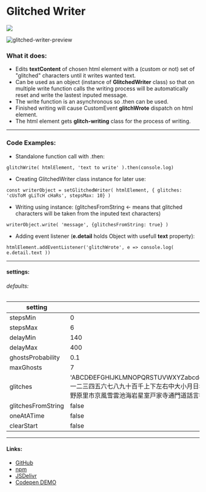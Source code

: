 # Glitched Writer
[![](https://data.jsdelivr.com/v1/package/npm/glitched-writer/badge)](https://www.jsdelivr.com/package/npm/glitched-writer)

![glitched-writer-preview](https://user-images.githubusercontent.com/24491503/67164275-06ab6900-f379-11e9-81ac-cab76dbc8dcd.gif)

### What it does:

- Edits **textContent** of chosen html element with a (custom or not) set of "glitched" characters until it writes wanted text.
- Can be used as an object (instance of **GlitchedWriter** class) so that on multiple write function calls the writing process will be automatically reset and write the lastest inputed message.
- The write function is an asynchronous so .then can be used.
- Finished writing will cause CustomEvent **glitchWrote** dispatch on html element.
- The html element gets **glitch-writing** class for the process of writing.

------------

### Code Examples:
- Standalone function call with .then:

`glitchWrite( htmlElement, 'text to write' ).then(console.log)`

- Creating GlitchedWriter class instance for later use:

`const writerObject = setGlitchedWriter( htmlElement, { glitches: 'cUsToM gLiTcH cHaRs', stepsMax: 10} )`

- Writing using instance: (glitchesFromString <- means that glitched characters will be taken from the inputed text characters)

`writerObject.write( 'message', {glitchesFromString: true} )`

- Adding event listener (**e.detail** holds Object with usefull **text** property):

`htmlElement.addEventListener('glitchWrote', e => console.log( e.detail.text ))`

------------

#### settings:
###### defaults:
|  setting  | default  |
| ------------ | ------------ |
|  stepsMin  |  0  |
|  stepsMax |  6   |
| delayMin |  140 |
| delayMax  | 400  |
| ghostsProbability  | 0.1  |
| maxGhosts  |  7 |
| glitches  | 'ABCDĐEFGHIJKLMNOPQRSTUVWXYZabcdđefghijklmnopqrstuvwxyzĄąĆćŻżŹźŃńóŁłАБВГҐДЂЕЁЄЖЗЅИІЇЙЈКЛЉМНЊОПРСТЋУЎФХЦЧЏШЩЪЫЬЭЮЯабвгґдђеёєжзѕиіїйјклљмнњопрстћуўфхцчџшщъыьэюяΑΒΓΔΕΖΗΘΙΚΛΜΝΞΟΠΡΣΤΥΦΧΨΩαβγδεζηθικλμνξοπρστυφχψωάΆέΈέΉίϊΐΊόΌύΰϋΎΫΏĂÂÊÔƠƯăâêôơư一二三四五六七八九十百千上下左右中大小月日年早木林山川土空田天生花草虫犬人名女男子目耳口手足見音力気円入出立休先夕本文字学校村町森正水火玉王石竹糸貝車金雨赤青白数多少万半形太細広長点丸交光角計直線矢弱強高同親母父姉兄弟妹自友体毛頭顔首心時曜朝昼夜分週春夏秋冬今新古間方北南東西遠近前後内外場地国園谷野原里市京風雪雲池海岩星室戸家寺通門道話言答声聞語読書記紙画絵図工教晴思考知才理算作元食肉馬牛魚鳥羽鳴麦米茶色黄黒来行帰歩走止活店買売午汽弓回会組船明社切電毎合当台楽公引科歌刀番用何ĂÂÊÔƠƯăâêôơư1234567890‘?’“!”(%)[#]{@}/&<-+÷×=>$€£¥¢:;,.* •°·…±†‡æ«»¦¯—–~˜¨_øÞ¿▬▭▮▯┐└╛╟╚╔╘╒╓┘┌░▒▓○‼'  |
| glitchesFromString  |  false |
| oneAtATime  |  false |
| clearStart  |  false |


------------

#### Links:

- [GitHub](https://github.com/thetarnav/glitched-writer "GitHub")
- [npm](https://www.npmjs.com/package/glitched-writer "npm")
- [JSDelivr](https://www.jsdelivr.com/package/npm/glitched-writer "JSDelivr")
- [Codepen DEMO](https://codepen.io/thetarnav/pen/MWWyPzY "Codepen DEMO")
